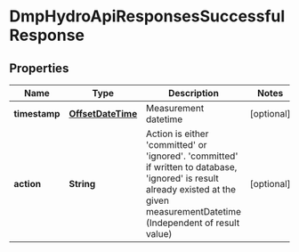 # DmpHydroApiResponsesSuccessfulResponse

## Properties
Name | Type | Description | Notes
------------ | ------------- | ------------- | -------------
**timestamp** | [**OffsetDateTime**](Date.md) | Measurement datetime |  [optional]
**action** | **String** | Action is either &#x27;committed&#x27; or &#x27;ignored&#x27;. &#x27;committed&#x27; if written to database, &#x27;ignored&#x27; is result already existed at the given measurementDatetime (Independent of result value) |  [optional]
